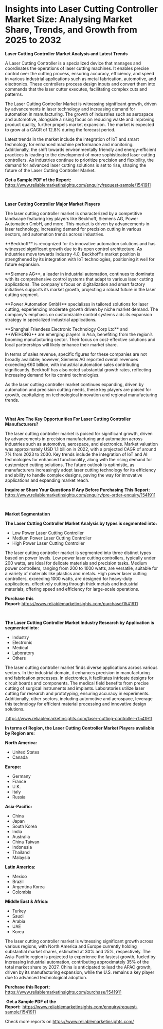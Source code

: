 <p><h1>Insights into Laser Cutting Controller Market Size: Analysing Market Share, Trends, and Growth from 2025 to 2032</h1></p><p><strong>Laser Cutting Controller Market Analysis and Latest Trends</strong></p>
<p><p>A Laser Cutting Controller is a specialized device that manages and coordinates the operations of laser cutting machines. It enables precise control over the cutting process, ensuring accuracy, efficiency, and speed in various industrial applications such as metal fabrication, automotive, and electronics. These controllers process design inputs and convert them into commands that the laser cutter executes, facilitating complex cuts and patterns.</p><p>The Laser Cutting Controller Market is witnessing significant growth, driven by advancements in laser technology and increasing demand for automation in manufacturing. The growth of industries such as aerospace and automotive, alongside a rising focus on reducing waste and improving product quality, further propels market expansion. The market is expected to grow at a CAGR of 12.8% during the forecast period. </p><p>Latest trends in the market include the integration of IoT and smart technology for enhanced machine performance and monitoring. Additionally, the shift towards environmentally friendly and energy-efficient practices is leading to the development of more sophisticated laser cutting controllers. As industries continue to prioritize precision and flexibility, the demand for advanced laser cutting solutions is set to rise, shaping the future of the Laser Cutting Controller Market.</p></p>
<p><strong>Get a Sample PDF of the Report:&nbsp;</strong> <a href="https://www.reliablemarketinsights.com/enquiry/request-sample/1541911?utm_campaign=3369&utm_medium=2&utm_source=Github&utm_content=ia&utm_term=10042025&utm_id=laser-cutting-controller">https://www.reliablemarketinsights.com/enquiry/request-sample/1541911</a></p>
<p>&nbsp;</p>
<p><strong>Laser Cutting Controller Major Market Players</strong></p>
<p><p>The laser cutting controller market is characterized by a competitive landscape featuring key players like Beckhoff, Siemens AG, Power Automation GmbH, and more. This market is driven by advancements in laser technology, increasing demand for precision cutting in various sectors, and automation trends across industries.</p><p>**Beckhoff** is recognized for its innovative automation solutions and has witnessed significant growth due to its open control architecture. As industries move towards Industry 4.0, Beckhoff's market position is strengthened by its integration with IoT technologies, positioning it well for future expansion.</p><p>**Siemens AG**, a leader in industrial automation, continues to dominate with its comprehensive control systems that adapt to various laser cutting applications. The company's focus on digitalization and smart factory initiatives supports its market growth, projecting a robust future in the laser cutting segment.</p><p>**Power Automation GmbH** specializes in tailored solutions for laser cutting, experiencing moderate growth driven by niche market demand. The company's emphasis on customizable control systems aids its expansion strategy in specialized industrial applications.</p><p>**Shanghai Friendess Electronic Technology Corp Ltd** and **WEIHONG** are emerging players in Asia, benefiting from the region’s booming manufacturing sector. Their focus on cost-effective solutions and local partnerships will likely enhance their market share.</p><p>In terms of sales revenue, specific figures for these companies are not broadly available; however, Siemens AG reported overall revenues exceeding €60 billion, with industrial automation sales contributing significantly. Beckhoff has also noted substantial growth rates, reflecting increasing demand for its control technologies.</p><p>As the laser cutting controller market continues expanding, driven by automation and precision cutting needs, these key players are poised for growth, capitalizing on technological innovation and regional manufacturing trends.</p></p>
<p>&nbsp;</p>
<p><strong>What Are The Key Opportunities For Laser Cutting Controller Manufacturers?</strong></p>
<p><p>The laser cutting controller market is poised for significant growth, driven by advancements in precision manufacturing and automation across industries such as automotive, aerospace, and electronics. Market valuation was approximately USD 1.1 billion in 2022, with a projected CAGR of around 7% from 2023 to 2030. Key trends include the integration of IoT and AI technologies for enhanced functionality, along with the rising demand for customized cutting solutions. The future outlook is optimistic, as manufacturers increasingly adopt laser cutting technology for its efficiency and ability to handle complex designs, paving the way for innovative applications and expanding market reach.</p></p>
<p><strong>Inquire or Share Your Questions If Any Before Purchasing This Report:</strong> <a href="https://www.reliablemarketinsights.com/enquiry/pre-order-enquiry/1541911?utm_campaign=3369&utm_medium=2&utm_source=Github&utm_content=ia&utm_term=10042025&utm_id=laser-cutting-controller">https://www.reliablemarketinsights.com/enquiry/pre-order-enquiry/1541911</a></p>
<p>&nbsp;</p>
<p><strong>Market Segmentation</strong></p>
<p><strong>The Laser Cutting Controller Market Analysis by types is segmented into:</strong></p>
<p><ul><li>Low Power Laser Cutting Controller</li><li>Medium Power Laser Cutting Controller</li><li>High Power Laser Cutting Controller</li></ul></p>
<p><p>The laser cutting controller market is segmented into three distinct types based on power levels. Low power laser cutting controllers, typically under 200 watts, are ideal for delicate materials and precision tasks. Medium power controllers, ranging from 200 to 1000 watts, are versatile, suitable for a variety of materials like plastics and metals. High power laser cutting controllers, exceeding 1000 watts, are designed for heavy-duty applications, effectively cutting through thick metals and industrial materials, offering speed and efficiency for large-scale operations.</p></p>
<p><strong>Purchase this Report:&nbsp;</strong><a href="https://www.reliablemarketinsights.com/purchase/1541911?utm_campaign=3369&utm_medium=2&utm_source=Github&utm_content=ia&utm_term=10042025&utm_id=laser-cutting-controller">https://www.reliablemarketinsights.com/purchase/1541911</a></p>
<p>&nbsp;</p>
<p><strong>The Laser Cutting Controller Market Industry Research by Application is segmented into:</strong></p>
<p><ul><li>Industry</li><li>Electronic</li><li>Medical</li><li>Laboratory</li><li>Others</li></ul></p>
<p><p>The laser cutting controller market finds diverse applications across various sectors. In the industrial domain, it enhances precision in manufacturing and fabrication processes. In electronics, it facilitates intricate designs for circuit boards and components. The medical field benefits from precise cutting of surgical instruments and implants. Laboratories utilize laser cutting for research and prototyping, ensuring accuracy in experiments. Additionally, other sectors, including automotive and aerospace, leverage this technology for efficient material processing and innovative design solutions.</p></p>
<p><a href="https://www.reliablemarketinsights.com/laser-cutting-controller-r1541911?utm_campaign=3369&utm_medium=2&utm_source=Github&utm_content=ia&utm_term=10042025&utm_id=laser-cutting-controller">&nbsp;https://www.reliablemarketinsights.com/laser-cutting-controller-r1541911</a></p>
<p><strong>In terms of Region, the Laser Cutting Controller Market Players available by Region are:</strong></p>
<p>
    <p> <strong> North America: </strong>
        <ul>
            <li>United States</li>
            <li>Canada</li>
        </ul>
        </p> 
    <p> <strong> Europe: </strong>
        <ul>
            <li>Germany</li>
            <li>France</li>
            <li>U.K.</li>
            <li>Italy</li>
            <li>Russia</li>
        </ul>
        </p> 
    <p> <strong> Asia-Pacific: </strong>
        <ul>
            <li>China</li>
            <li>Japan</li>
            <li>South Korea</li>
            <li>India</li>
            <li>Australia</li>
            <li>China Taiwan</li>
            <li>Indonesia</li>
            <li>Thailand</li>
            <li>Malaysia</li>
        </ul>
        </p> 
    <p> <strong> Latin America: </strong>
        <ul>
            <li>Mexico</li>
            <li>Brazil</li>
            <li>Argentina Korea</li>
            <li>Colombia</li>
        </ul>
        </p> 
    <p> <strong> Middle East & Africa: </strong>
        <ul>
            <li>Turkey</li>
            <li>Saudi</li>
            <li>Arabia</li>
            <li>UAE</li>
            <li>Korea</li>
        </ul>
    </p>
    </p>
<p><p>The laser cutting controller market is witnessing significant growth across various regions, with North America and Europe currently holding substantial market shares, estimated at 30% and 25%, respectively. The Asia-Pacific region is projected to experience the fastest growth, fueled by increasing industrial automation, contributing approximately 35% of the total market share by 2027. China is anticipated to lead the APAC growth, driven by its manufacturing expansion, while the U.S. remains a key player due to advanced technological adoption.</p></p>
<p><strong>Purchase this Report: </strong><a href="https://www.reliablemarketinsights.com/purchase/1541911?utm_campaign=3369&utm_medium=2&utm_source=Github&utm_content=ia&utm_term=10042025&utm_id=laser-cutting-controller">https://www.reliablemarketinsights.com/purchase/1541911</a></p>
<p>&nbsp;<strong>Get a Sample PDF of the Report:&nbsp;&nbsp;</strong><a href="https://www.reliablemarketinsights.com/enquiry/request-sample/1541911?utm_campaign=3369&utm_medium=2&utm_source=Github&utm_content=ia&utm_term=10042025&utm_id=laser-cutting-controller">https://www.reliablemarketinsights.com/enquiry/request-sample/1541911</a></p>
<p><strong></strong></p>
<p>Check more reports on <a href="https://www.reliablemarketinsights.com/?utm_campaign=3369&utm_medium=2&utm_source=Github&utm_content=ia&utm_term=10042025&utm_id=laser-cutting-controller">https://www.reliablemarketinsights.com/</a></p>